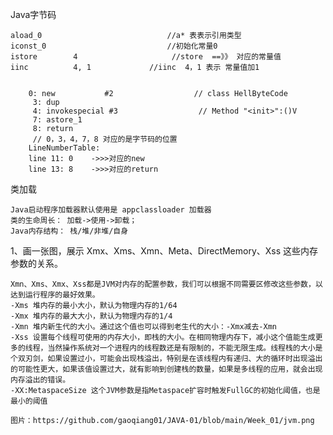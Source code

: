 Java字节码
        
    aload_0                            //a* 表表示引用类型
    iconst_0                           //初始化常量0 
    istore        4						//store  ==》》 对应的常量值 
    iinc          4, 1             //iinc  4，1 表示 常量值加1


        0: new           #2                  // class HellByteCode
         3: dup
         4: invokespecial #3                  // Method "<init>":()V                 
         7: astore_1
         8: return
		 // 0，3，4，7，8 对应的是字节码的位置
        LineNumberTable:
        line 11: 0    ->>>对应的new 
        line 13: 8    ->>>对应的return
    
类加载
        
    Java启动程序加载器默认使用是 appclassloader 加载器
    类的生命周长： 加载->使用->卸载；
    Java内存结构： 栈/堆/非堆/自身


1、画一张图，展示 Xmx、Xms、Xmn、Meta、DirectMemory、Xss 这些内存参数的关系。

    Xmn、Xms、Xmx、Xss都是JVM对内存的配置参数，我们可以根据不同需要区修改这些参数，以达到运行程序的最好效果。
    -Xms 堆内存的最小大小，默认为物理内存的1/64
    -Xmx 堆内存的最大大小，默认为物理内存的1/4
    -Xmn 堆内新生代的大小。通过这个值也可以得到老生代的大小：-Xmx减去-Xmn
    -Xss 设置每个线程可使用的内存大小，即栈的大小。在相同物理内存下，减小这个值能生成更多的线程，当然操作系统对一个进程内的线程数还是有限制的，不能无限生成。线程栈的大小是个双刃剑，如果设置过小，可能会出现栈溢出，特别是在该线程内有递归、大的循环时出现溢出的可能性更大，如果该值设置过大，就有影响到创建栈的数量，如果是多线程的应用，就会出现内存溢出的错误。
    -XX:MetaspaceSize 这个JVM参数是指Metaspace扩容时触发FullGC的初始化阈值，也是最小的阈值
    
    图片：https://github.com/gaoqiang01/JAVA-01/blob/main/Week_01/jvm.png
